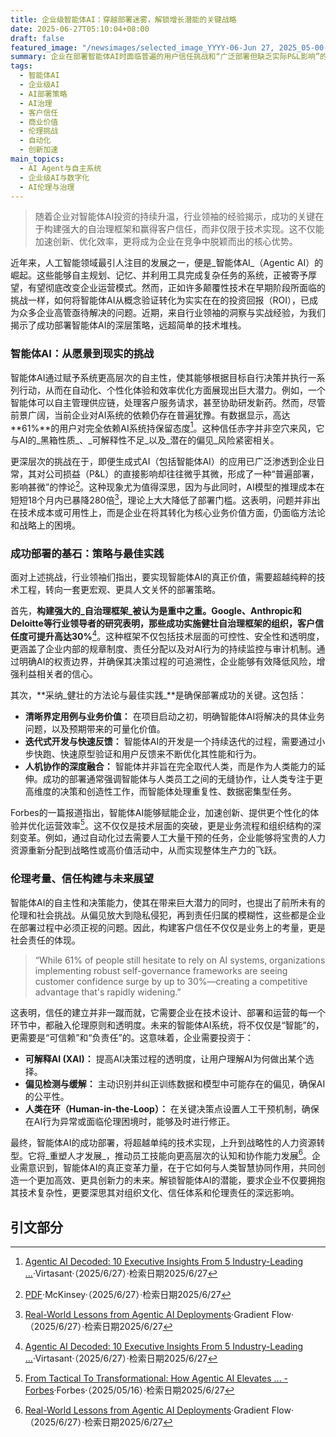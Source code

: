 ```yaml
---
title: 企业级智能体AI：穿越部署迷雾，解锁增长潜能的关键战略
date: 2025-06-27T05:10:04+08:00
draft: false
featured_image: "/newsimages/selected_image_YYYY-06-Jun 27, 2025_05-00-48-661.jpg"
summary: 企业在部署智能体AI时面临普遍的用户信任挑战和“广泛部署但缺乏实际P&L影响”的悖论。行业领袖强调，成功的关键在于建立强大的自治理框架以提升客户信任和竞争优势，同时通过健壮的方法论加速创新并优化运营效率。最终，智能体AI的价值实现不仅依赖于技术突破，更在于其伦理治理、信任构建以及与人类工作的深度融合。
tags: 
  - 智能体AI
  - 企业级AI
  - AI部署策略
  - AI治理
  - 客户信任
  - 商业价值
  - 伦理挑战
  - 自动化
  - 创新加速
main_topics: 
  - AI Agent与自主系统
  - 企业级AI与数字化
  - AI伦理与治理
---
```


> 随着企业对智能体AI投资的持续升温，行业领袖的经验揭示，成功的关键在于构建强大的自治理框架和赢得客户信任，而非仅限于技术实现。这不仅能加速创新、优化效率，更将成为企业在竞争中脱颖而出的核心优势。

近年来，人工智能领域最引人注目的发展之一，便是_智能体AI_（Agentic AI）的崛起。这些能够自主规划、记忆、并利用工具完成复杂任务的系统，正被寄予厚望，有望彻底改变企业运营模式。然而，正如许多颠覆性技术在早期阶段所面临的挑战一样，如何将智能体AI从概念验证转化为实实在在的投资回报（ROI），已成为众多企业高管亟待解决的问题。近期，来自行业领袖的洞察与实战经验，为我们揭示了成功部署智能体AI的深层策略，远超简单的技术堆栈。

### 智能体AI：从愿景到现实的挑战

智能体AI通过赋予系统更高层次的自主性，使其能够根据目标自行决策并执行一系列行动，从而在自动化、个性化体验和效率优化方面展现出巨大潜力。例如，一个智能体可以自主管理供应链，处理客户服务请求，甚至协助研发新药。然而，尽管前景广阔，当前企业对AI系统的依赖仍存在普遍犹豫。有数据显示，高达**61%**的用户对完全依赖AI系统持保留态度[^1]。这种信任赤字并非空穴来风，它与AI的_黑箱性质_、_可解释性不足_以及_潜在的偏见_风险紧密相关。

更深层次的挑战在于，即便生成式AI（包括智能体AI）的应用已广泛渗透到企业日常，其对公司损益（P&L）的直接影响却往往微乎其微，形成了一种“普遍部署，影响甚微”的悖论[^5]。这种现象尤为值得深思，因为与此同时，AI模型的推理成本在短短18个月内已暴降280倍[^3]，理论上大大降低了部署门槛。这表明，问题并非出在技术成本或可用性上，而是企业在将其转化为核心业务价值方面，仍面临方法论和战略上的困境。

### 成功部署的基石：策略与最佳实践

面对上述挑战，行业领袖们指出，要实现智能体AI的真正价值，需要超越纯粹的技术工程，转向一套更宏观、更具人文关怀的部署策略。

首先，**构建强大的_自治理框架_**被认为是重中之重。Google、Anthropic和Deloitte等行业领导者的研究表明，那些成功实施健壮自治理框架的组织，客户信任度可提升高达**30%**[^1]。这种框架不仅包括技术层面的可控性、安全性和透明度，更涵盖了企业内部的规章制度、责任分配以及对AI行为的持续监控与审计机制。通过明确AI的权责边界，并确保其决策过程的可追溯性，企业能够有效降低风险，增强利益相关者的信心。

其次，**采纳_健壮的方法论与最佳实践_**是确保部署成功的关键。这包括：

*   **清晰界定用例与业务价值：** 在项目启动之初，明确智能体AI将解决的具体业务问题，以及预期带来的可量化价值。
*   **迭代式开发与快速反馈：** 智能体AI的开发是一个持续迭代的过程，需要通过小步快跑、快速原型验证和用户反馈来不断优化其性能和行为。
*   **人机协作的深度融合：** 智能体并非旨在完全取代人类，而是作为人类能力的延伸。成功的部署通常强调智能体与人类员工之间的无缝协作，让人类专注于更高维度的决策和创造性工作，而智能体处理重复性、数据密集型任务。

Forbes的一篇报道指出，智能体AI能够赋能企业，加速创新、提供更个性化的体验并优化运营效率[^4]。这不仅仅是技术层面的突破，更是业务流程和组织结构的深刻变革。例如，通过自动化过去需要人工大量干预的任务，企业能够将宝贵的人力资源重新分配到战略性或高价值活动中，从而实现整体生产力的飞跃。

### 伦理考量、信任构建与未来展望

智能体AI的自主性和决策能力，使其在带来巨大潜力的同时，也提出了前所未有的伦理和社会挑战。从偏见放大到隐私侵犯，再到责任归属的模糊性，这些都是企业在部署过程中必须正视的问题。因此，构建客户信任不仅仅是业务上的考量，更是社会责任的体现。

<blockquote cite="https://www.virtasant.com/ai-today/10-strategies-from-5-industry-leading-agentic-ai-studies">
“While 61% of people still hesitate to rely on AI systems, organizations implementing robust self-governance frameworks are seeing customer confidence surge by up to 30%—creating a competitive advantage that's rapidly widening.”
</blockquote>

这表明，信任的建立并非一蹴而就，它需要企业在技术设计、部署和运营的每一个环节中，都融入伦理原则和透明度。未来的智能体AI系统，将不仅仅是“智能”的，更需要是“可信赖”和“负责任”的。这意味着，企业需要投资于：

*   **可解释AI (XAI)：** 提高AI决策过程的透明度，让用户理解AI为何做出某个选择。
*   **偏见检测与缓解：** 主动识别并纠正训练数据和模型中可能存在的偏见，确保AI的公平性。
*   **人类在环（Human-in-the-Loop）：** 在关键决策点设置人工干预机制，确保在AI行为异常或面临伦理困境时，能够及时进行修正。

最终，智能体AI的成功部署，将超越单纯的技术实现，上升到战略性的人力资源转型。它将_重塑人才发展_，推动员工技能向更高层次的认知和协作能力发展[^3]。企业需意识到，智能体AI的真正变革力量，在于它如何与人类智慧协同作用，共同创造一个更加高效、更具创新力的未来。解锁智能体AI的潜能，要求企业不仅要拥抱其技术复杂性，更要深思其对组织文化、信任体系和伦理责任的深远影响。

## 引文部分
[^1]: [Agentic AI Decoded: 10 Executive Insights From 5 Industry-Leading ...](https://www.virtasant.com/ai-today/10-strategies-from-5-industry-leading-agentic-ai-studies)·Virtasant·（2025/6/27）·检索日期2025/6/27
[^2]: [Overcoming Common Agentic AI Challenges: Real-World Case Studies and ...](https://superagi.com/overcoming-common-agentic-ai-challenges-real-world-case-studies-and-lessons-learned-from-industry-leaders/)·SuperAGI·（2025/6/27）·检索日期2025/6/27
[^3]: [Real-World Lessons from Agentic AI Deployments](https://gradientflow.com/real-world-lessons-from-agentic-ai-deployments/)·Gradient Flow·（2025/6/27）·检索日期2025/6/27
[^4]: [From Tactical To Transformational: How Agentic AI Elevates ... - Forbes](https://www.forbes.com/sites/lenovo-nvidia/2025/05/16/from-tactical-to-transformational-how-agentic-ai-elevates-enterprise-it/)·Forbes·（2025/05/16）·检索日期2025/6/27
[^5]: [PDF](https://www.mckinsey.com/~/media/mckinsey/business+functions/quantumblack/our+insights/seizing+the+agentic+ai+advantage/seizing-the-agentic-ai-advantage-june-2025.pdf)·McKinsey·（2025/6/27）·检索日期2025/6/27
